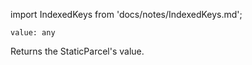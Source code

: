 import IndexedKeys from 'docs/notes/IndexedKeys.md';

```flow
value: any
```

Returns the StaticParcel's value.
